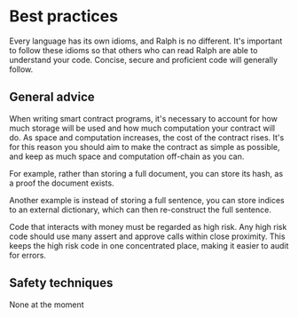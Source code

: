 # Best practices

Every language has its own idioms, and Ralph is no different. It's important to
follow these idioms so that others who can read Ralph are able to understand
your code. Concise, secure and proficient code will generally follow.

## General advice

When writing smart contract programs, it's necessary to account for how much
storage will be used and how much computation your contract will do.
As space and computation increases, the cost of the contract rises. It's for
this reason you should aim to make the contract as simple as possible, and keep
as much space and computation off-chain as you can.

For example, rather than storing a full document, you can store its hash, as
a proof the document exists.

Another example is instead of storing a full sentence, you can store indices
to an external dictionary, which can then re-construct the full sentence.

Code that interacts with money must be regarded as high risk. Any high risk
code should use many assert and approve calls within close proximity. This
keeps the high risk code in one concentrated place, making it easier to audit
for errors.

## Safety techniques

None at the moment
